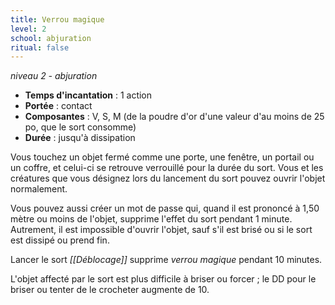 ```yaml
---
title: Verrou magique
level: 2
school: abjuration
ritual: false
---
```

*niveau 2 - abjuration*

- **Temps d'incantation** : 1 action
- **Portée** : contact
- **Composantes** : V, S, M (de la poudre d'or d'une valeur d'au moins de 25 po, que le sort consomme)
- **Durée** : jusqu'à dissipation

Vous touchez un objet fermé comme une porte, une fenêtre, un portail ou un coffre, et celui-ci se retrouve verrouillé pour la durée du sort. Vous et les créatures que vous désignez lors du lancement du sort pouvez ouvrir l'objet normalement.

Vous pouvez aussi créer un mot de passe qui, quand il est prononcé à 1,50 mètre ou moins de l'objet, supprime l'effet du sort pendant 1 minute. Autrement, il est impossible d'ouvrir l'objet, sauf s'il est brisé ou si le sort est dissipé ou prend fin.

Lancer le sort _[[Déblocage]]_ supprime _verrou magique_ pendant 10 minutes.

L'objet affecté par le sort est plus difficile à briser ou forcer ; le DD pour le briser ou tenter de le crocheter augmente de 10.